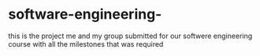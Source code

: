 # software-engineering-

this is the project me and my group submitted for our softwere engineering course with all the milestones that was required 
